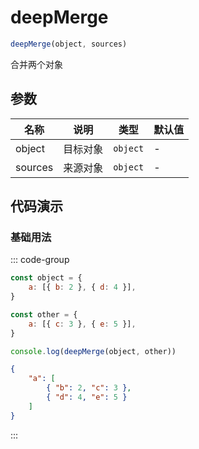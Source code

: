 # deepMerge

```js :no-line-numbers
deepMerge(object, sources)
```

合并两个对象

## 参数

| 名称    | 说明     | 类型     | 默认值 |
| ------- | -------- | -------- | ------ |
| object  | 目标对象 | `object` | -      |
| sources | 来源对象 | `object` | -      |

## 代码演示

### 基础用法

::: code-group

```js [示例]
const object = {
    a: [{ b: 2 }, { d: 4 }],
}

const other = {
    a: [{ c: 3 }, { e: 5 }],
}

console.log(deepMerge(object, other))
```

```json [输出]
{
    "a": [
        { "b": 2, "c": 3 },
        { "d": 4, "e": 5 }
    ]
}
```

:::
